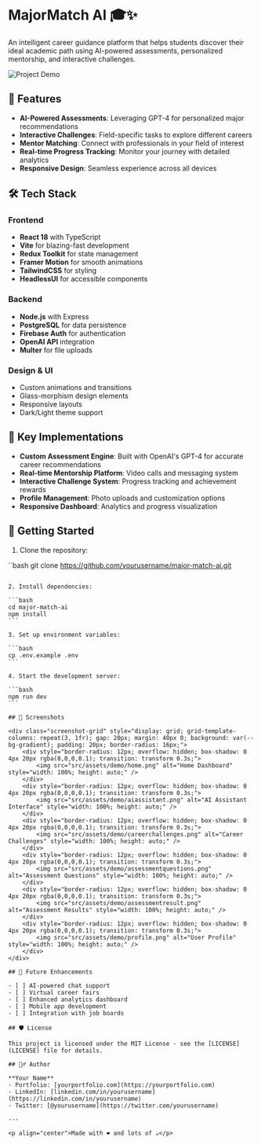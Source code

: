 # MajorMatch AI 🎓✨

An intelligent career guidance platform that helps students discover their ideal academic path using AI-powered assessments, personalized mentorship, and interactive challenges.

![Project Demo](demo.gif)

## 🚀 Features

- **AI-Powered Assessments**: Leveraging GPT-4 for personalized major recommendations
- **Interactive Challenges**: Field-specific tasks to explore different careers
- **Mentor Matching**: Connect with professionals in your field of interest
- **Real-time Progress Tracking**: Monitor your journey with detailed analytics
- **Responsive Design**: Seamless experience across all devices

## 🛠️ Tech Stack

### Frontend
- **React 18** with TypeScript
- **Vite** for blazing-fast development
- **Redux Toolkit** for state management
- **Framer Motion** for smooth animations
- **TailwindCSS** for styling
- **HeadlessUI** for accessible components

### Backend
- **Node.js** with Express
- **PostgreSQL** for data persistence
- **Firebase Auth** for authentication
- **OpenAI API** integration
- **Multer** for file uploads

### Design & UI
- Custom animations and transitions
- Glass-morphism design elements
- Responsive layouts
- Dark/Light theme support

## 🌟 Key Implementations

- **Custom Assessment Engine**: Built with OpenAI's GPT-4 for accurate career recommendations
- **Real-time Mentorship Platform**: Video calls and messaging system
- **Interactive Challenge System**: Progress tracking and achievement rewards
- **Profile Management**: Photo uploads and customization options
- **Responsive Dashboard**: Analytics and progress visualization

## 🚀 Getting Started

1. Clone the repository:

``bash
git clone https://github.com/yourusername/major-match-ai.git
````

2. Install dependencies:

```bash
cd major-match-ai
npm install
```

3. Set up environment variables:

```bash
cp .env.example .env
```

4. Start the development server:

```bash
npm run dev
```

## 📱 Screenshots

<div class="screenshot-grid" style="display: grid; grid-template-columns: repeat(3, 1fr); gap: 20px; margin: 40px 0; background: var(--bg-gradient); padding: 20px; border-radius: 16px;">
    <div style="border-radius: 12px; overflow: hidden; box-shadow: 0 4px 20px rgba(0,0,0,0.1); transition: transform 0.3s;">
        <img src="src/assets/demo/home.png" alt="Home Dashboard" style="width: 100%; height: auto;" />
    </div>
    <div style="border-radius: 12px; overflow: hidden; box-shadow: 0 4px 20px rgba(0,0,0,0.1); transition: transform 0.3s;">
        <img src="src/assets/demo/aiassistant.png" alt="AI Assistant Interface" style="width: 100%; height: auto;" />
    </div>
    <div style="border-radius: 12px; overflow: hidden; box-shadow: 0 4px 20px rgba(0,0,0,0.1); transition: transform 0.3s;">
        <img src="src/assets/demo/careerchallenges.png" alt="Career Challenges" style="width: 100%; height: auto;" />
    </div>
    <div style="border-radius: 12px; overflow: hidden; box-shadow: 0 4px 20px rgba(0,0,0,0.1); transition: transform 0.3s;">
        <img src="src/assets/demo/assessmentquestions.png" alt="Assessment Questions" style="width: 100%; height: auto;" />
    </div>
    <div style="border-radius: 12px; overflow: hidden; box-shadow: 0 4px 20px rgba(0,0,0,0.1); transition: transform 0.3s;">
        <img src="src/assets/demo/assessmentresult.png" alt="Assessment Results" style="width: 100%; height: auto;" />
    </div>
    <div style="border-radius: 12px; overflow: hidden; box-shadow: 0 4px 20px rgba(0,0,0,0.1); transition: transform 0.3s;">
        <img src="src/assets/demo/profile.png" alt="User Profile" style="width: 100%; height: auto;" />
    </div>
</div>

## 🎯 Future Enhancements

- [ ] AI-powered chat support
- [ ] Virtual career fairs
- [ ] Enhanced analytics dashboard
- [ ] Mobile app development
- [ ] Integration with job boards

## 🛡️ License

This project is licensed under the MIT License - see the [LICENSE](LICENSE) file for details.

## 🙋‍♂️ Author

**Your Name**
- Portfolio: [yourportfolio.com](https://yourportfolio.com)
- LinkedIn: [linkedin.com/in/yourusername](https://linkedin.com/in/yourusername)
- Twitter: [@yourusername](https://twitter.com/yourusername)

---

<p align="center">Made with ❤️ and lots of ☕</p>